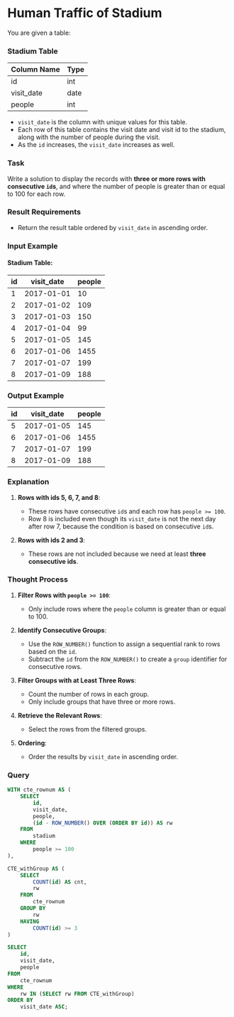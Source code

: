# Human Traffic of Stadium

You are given a table:

### Stadium Table
| Column Name | Type |
|-------------|------|
| id          | int  |
| visit_date  | date |
| people      | int  |

- `visit_date` is the column with unique values for this table.
- Each row of this table contains the visit date and visit id to the stadium, along with the number of people during the visit.
- As the `id` increases, the `visit_date` increases as well.

### Task
Write a solution to display the records with **three or more rows with consecutive `id`s**, and where the number of people is greater than or equal to 100 for each row.

### Result Requirements
- Return the result table ordered by `visit_date` in ascending order.

### Input Example
#### Stadium Table:
| id | visit_date | people |
|----|------------|--------|
| 1  | 2017-01-01 | 10     |
| 2  | 2017-01-02 | 109    |
| 3  | 2017-01-03 | 150    |
| 4  | 2017-01-04 | 99     |
| 5  | 2017-01-05 | 145    |
| 6  | 2017-01-06 | 1455   |
| 7  | 2017-01-07 | 199    |
| 8  | 2017-01-09 | 188    |

### Output Example
| id | visit_date | people |
|----|------------|--------|
| 5  | 2017-01-05 | 145    |
| 6  | 2017-01-06 | 1455   |
| 7  | 2017-01-07 | 199    |
| 8  | 2017-01-09 | 188    |

### Explanation

1. **Rows with ids 5, 6, 7, and 8**:
   - These rows have consecutive `id`s and each row has `people >= 100`.
   - Row 8 is included even though its `visit_date` is not the next day after row 7, because the condition is based on consecutive `id`s.

2. **Rows with ids 2 and 3**:
   - These rows are not included because we need at least **three consecutive ids**.

### Thought Process

1. **Filter Rows with `people >= 100`**:
   - Only include rows where the `people` column is greater than or equal to 100.

2. **Identify Consecutive Groups**:
   - Use the `ROW_NUMBER()` function to assign a sequential rank to rows based on the `id`.
   - Subtract the `id` from the `ROW_NUMBER()` to create a `group` identifier for consecutive rows.

3. **Filter Groups with at Least Three Rows**:
   - Count the number of rows in each group.
   - Only include groups that have three or more rows.

4. **Retrieve the Relevant Rows**:
   - Select the rows from the filtered groups.

5. **Ordering**:
   - Order the results by `visit_date` in ascending order.

### Query
```sql
WITH cte_rownum AS (
    SELECT 
        id,
        visit_date,
        people,
        (id - ROW_NUMBER() OVER (ORDER BY id)) AS rw
    FROM 
        stadium
    WHERE 
        people >= 100
),

CTE_withGroup AS (
    SELECT 
        COUNT(id) AS cnt, 
        rw
    FROM 
        cte_rownum
    GROUP BY 
        rw
    HAVING 
        COUNT(id) >= 3
)

SELECT 
    id,
    visit_date,
    people
FROM 
    cte_rownum
WHERE 
    rw IN (SELECT rw FROM CTE_withGroup)
ORDER BY 
    visit_date ASC;
